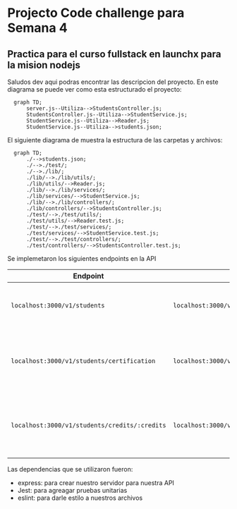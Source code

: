 # Projecto Code challenge para Semana 4

## Practica para el curso fullstack en launchx para la mision nodejs

Saludos dev aqui podras encontrar las descripcion del proyecto.
En este diagrama se puede ver como esta estructurado el proyecto:

```mermaid
  graph TD;
      server.js--Utiliza-->StudentsController.js;
      StudentsController.js--Utiliza-->StudentService.js;
      StudentService.js--Utiliza-->Reader.js;
      StudentService.js--Utiliza-->students.json;
```

El siguiente diagrama de muestra la estructura de las carpetas y archivos:

```mermaid
  graph TD;
      ./-->students.json;
      ./-->./test/;
      ./-->./lib/;
      ./lib/-->./lib/utils/;
      ./lib/utils/-->Reader.js;
      ./lib/-->./lib/services/;
      ./lib/services/-->StudentService.js;
      ./lib/-->./lib/controllers/;
      ./lib/controllers/-->StudentsController.js;
      ./test/-->./test/utils/;
      ./test/utils/-->Reader.test.js;
      ./test/-->./test/services/;
      ./test/services/-->StudentService.test.js;
      ./test/-->./test/controllers/;
      ./test/controllers/-->StudentsController.test.js;
```

Se implemetaron los siguientes endpoints en la API

| Endpoint | Request | Response |
|---|---|---|
| `localhost:3000/v1/students` | `localhost:3000/v1/students` | Deberás obtener la lista de todos los estudiantes |
| `localhost:3000/v1/students/certification` | `localhost:3000/v1/students/certification` | Deberás obtener la la lista de todos los estudiantes con certificacion |
| `localhost:3000/v1/students/credits/:credits` | `localhost:3000/v1/students/credits/500` | Deberás obtener la lista de estudiantes con 500 creditos o mas |

Las dependencias que se utilizaron fueron:
<ul>
  <li>express: para crear nuestro servidor para nuestra API</li>
  <li>Jest: para agreagar pruebas unitarias</li>
  <li>eslint: para darle estilo a nuestros archivos</li>
</ul>